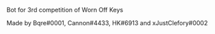Bot for 3rd competition of Worn Off Keys

Made by Bqre#0001, Cannon#4433, HK#6913 and xJustClefory#0002

